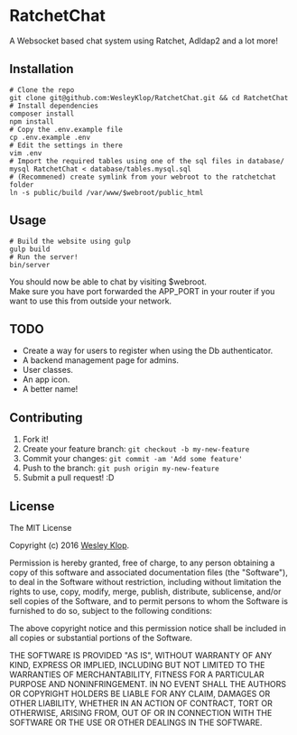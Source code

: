 # RatchetChat
A Websocket based chat system using Ratchet, Adldap2 and a lot more!

## Installation

```shell
# Clone the repo
git clone git@github.com:WesleyKlop/RatchetChat.git && cd RatchetChat
# Install dependencies
composer install
npm install
# Copy the .env.example file
cp .env.example .env
# Edit the settings in there
vim .env
# Import the required tables using one of the sql files in database/
mysql RatchetChat < database/tables.mysql.sql
# (Recommened) create symlink from your webroot to the ratchetchat folder
ln -s public/build /var/www/$webroot/public_html
```

## Usage

```shell
# Build the website using gulp
gulp build
# Run the server!
bin/server
```
You should now be able to chat by visiting $webroot.  
Make sure you have port forwarded the APP_PORT in your router if you want to use this from outside your network.

## TODO

* Create a way for users to register when using the Db authenticator.
* A backend management page for admins.
* User classes.
* An app icon.
* A better name!

## Contributing

1. Fork it!
2. Create your feature branch: `git checkout -b my-new-feature`
3. Commit your changes: `git commit -am 'Add some feature'`
4. Push to the branch: `git push origin my-new-feature`
5. Submit a pull request! :D

## License

The MIT License

Copyright (c) 2016 [Wesley Klop](https://wesleyklop.nl).

Permission is hereby granted, free of charge, to any person obtaining a copy
of this software and associated documentation files (the "Software"), to deal
in the Software without restriction, including without limitation the rights
to use, copy, modify, merge, publish, distribute, sublicense, and/or sell
copies of the Software, and to permit persons to whom the Software is
furnished to do so, subject to the following conditions:

The above copyright notice and this permission notice shall be included in
all copies or substantial portions of the Software.

THE SOFTWARE IS PROVIDED "AS IS", WITHOUT WARRANTY OF ANY KIND, EXPRESS OR
IMPLIED, INCLUDING BUT NOT LIMITED TO THE WARRANTIES OF MERCHANTABILITY,
FITNESS FOR A PARTICULAR PURPOSE AND NONINFRINGEMENT. IN NO EVENT SHALL THE
AUTHORS OR COPYRIGHT HOLDERS BE LIABLE FOR ANY CLAIM, DAMAGES OR OTHER
LIABILITY, WHETHER IN AN ACTION OF CONTRACT, TORT OR OTHERWISE, ARISING FROM,
OUT OF OR IN CONNECTION WITH THE SOFTWARE OR THE USE OR OTHER DEALINGS IN
THE SOFTWARE.
